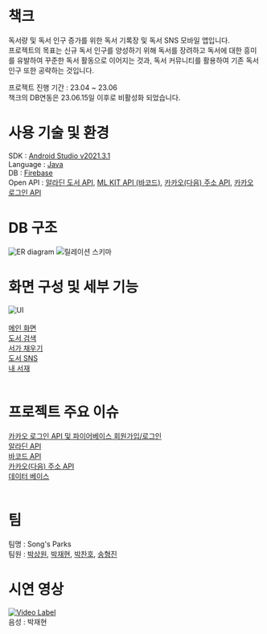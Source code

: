 # 책크
독서량 및 독서 인구 증가를 위한 독서 기록장 및 독서 SNS 모바일 앱입니다.  
프로젝트의 목표는 신규 독서 인구를 양성하기 위해 독서를 장려하고 독서에 대한 흥미를 유발하여 꾸준한 독서 활동으로 이어지는 것과, 독서 커뮤니티를 활용하여 기존 독서 인구 또한 공략하는 것입니다.

프로젝트 진행 기간 : 23.04 ~ 23.06  
책크의 DB연동은 23.06.15일 이후로 비활성화 되었습니다.
<br>

# 사용 기술 및 환경
SDK : <a href="https://developer.android.com/studio/releases/past-releases/as-dolphin-release-notes?hl=ko">Android Studio v2021.3.1</a>  
Language : <a href="https://www.java.com/ko/">Java</a>  
DB : <a href="https://firebase.google.com/?hl=ko">Firebase</a>  
Open API : <a href="https://blog.aladin.co.kr/openapi/popup/6695306">알라딘 도서 API</a>, <a href="https://developers.google.com/ml-kit/vision/barcode-scanning?hl=ko">ML KIT API (바코드)</a>, <a href="https://postcode.map.daum.net/guide">카카오(다음) 주소 API</a>, <a href="https://developers.kakao.com/docs/latest/ko/kakaologin/rest-api">카카오 로그인 API</a>
<br>

# DB 구조
![ER diagram](https://github.com/yuzy1022/Chakk/assets/112682861/d3a56853-b898-4e4c-aada-ac0cd9fbf058)
![릴레이션 스키마](https://github.com/yuzy1022/Chakk/assets/112682861/d475ba09-4670-4a2e-a06d-2a1162b02326)
<br>

# 화면 구성 및 세부 기능
![UI](https://github.com/yuzy1022/Chakk/assets/112682861/5810509b-d2a7-457e-8442-3a81f0429fe1)  
<br>
<a href="https://github.com/yuzy1022/Chakk/wiki/%EC%84%B8%EB%B6%80-%EA%B8%B0%EB%8A%A5-%EC%84%A4%EB%AA%85#%EB%A9%94%EC%9D%B8-%ED%99%94%EB%A9%B4">메인 화면</a>  
<a href="https://github.com/yuzy1022/Chakk/wiki/%EC%84%B8%EB%B6%80-%EA%B8%B0%EB%8A%A5-%EC%84%A4%EB%AA%85#%EB%8F%84%EC%84%9C-%EA%B2%80%EC%83%89">도서 검색</a>  
<a href="https://github.com/yuzy1022/Chakk/wiki/%EC%84%B8%EB%B6%80-%EA%B8%B0%EB%8A%A5-%EC%84%A4%EB%AA%85#%EC%84%9C%EA%B0%80-%EC%B1%84%EC%9A%B0%EA%B8%B0">서가 채우기</a>  
<a href="https://github.com/yuzy1022/Chakk/wiki/%EC%84%B8%EB%B6%80-%EA%B8%B0%EB%8A%A5-%EC%84%A4%EB%AA%85#%EB%8F%84%EC%84%9C-sns">도서 SNS</a>  
<a href="https://github.com/yuzy1022/Chakk/wiki/%EC%84%B8%EB%B6%80-%EA%B8%B0%EB%8A%A5-%EC%84%A4%EB%AA%85#%EB%82%B4-%EC%84%9C%EC%9E%AC">내 서재</a>  
<br>

# 프로젝트 주요 이슈
<a href="https://github.com/yuzy1022/Chakk/wiki/%EC%A3%BC%EC%9A%94-%EC%9D%B4%EC%8A%88#%EC%B9%B4%EC%B9%B4%EC%98%A4-%EB%A1%9C%EA%B7%B8%EC%9D%B8-api-%EB%B0%8F-%ED%8C%8C%EC%9D%B4%EC%96%B4%EB%B2%A0%EC%9D%B4%EC%8A%A4-%ED%9A%8C%EC%9B%90%EA%B0%80%EC%9E%85%EB%A1%9C%EA%B7%B8%EC%9D%B8">카카오 로그인 API 및 파이어베이스 회원가입/로그인</a>  
<a href="https://github.com/yuzy1022/Chakk/wiki/%EC%A3%BC%EC%9A%94-%EC%9D%B4%EC%8A%88#%EC%95%8C%EB%9D%BC%EB%94%98-api">알라딘 API</a>  
<a href="https://github.com/yuzy1022/Chakk/wiki/%EC%A3%BC%EC%9A%94-%EC%9D%B4%EC%8A%88#%EB%B0%94%EC%BD%94%EB%93%9C-api">바코드 API</a>  
<a href="https://github.com/yuzy1022/Chakk/wiki/%EC%A3%BC%EC%9A%94-%EC%9D%B4%EC%8A%88#%EC%B9%B4%EC%B9%B4%EC%98%A4%EB%8B%A4%EC%9D%8C-%EC%A3%BC%EC%86%8C-api">카카오(다음) 주소 API</a>  
<a href="https://github.com/yuzy1022/Chakk/wiki/%EC%A3%BC%EC%9A%94-%EC%9D%B4%EC%8A%88#%EB%8D%B0%EC%9D%B4%ED%84%B0-%EB%B2%A0%EC%9D%B4%EC%8A%A4">데이터 베이스</a>  
<br>

# 팀
팀명 : Song's Parks  
팀원 : <a href="https://github.com/yuzy1022">박상원</a>, <a href="https://github.com/DapsipniPotato">박재현</a>, <a href="https://github.com/onkalo1212">박찬호</a>, <a href="https://github.com/SongHyeongJin">송형진</a>
<br>

# 시연 영상
[![Video Label](http://img.youtube.com/vi/j7Y64-_SKLw/0.jpg)](https://youtu.be/j7Y64-_SKLw)  
음성 : 박재현
